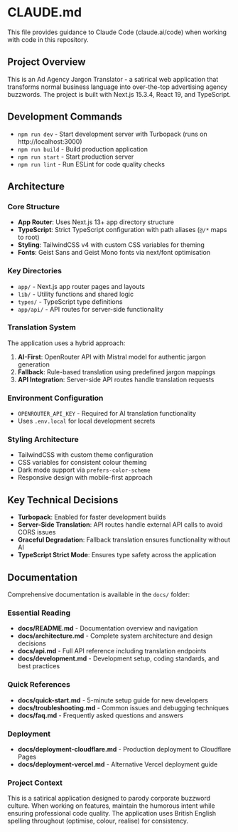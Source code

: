 # CLAUDE.md

This file provides guidance to Claude Code (claude.ai/code) when working with code in this repository.

## Project Overview

This is an Ad Agency Jargon Translator - a satirical web application that transforms normal business language into over-the-top advertising agency buzzwords. The project is built with Next.js 15.3.4, React 19, and TypeScript.

## Development Commands

- `npm run dev` - Start development server with Turbopack (runs on http://localhost:3000)
- `npm run build` - Build production application
- `npm run start` - Start production server
- `npm run lint` - Run ESLint for code quality checks

## Architecture

### Core Structure
- **App Router**: Uses Next.js 13+ app directory structure
- **TypeScript**: Strict TypeScript configuration with path aliases (`@/*` maps to root)
- **Styling**: TailwindCSS v4 with custom CSS variables for theming
- **Fonts**: Geist Sans and Geist Mono fonts via next/font optimisation

### Key Directories
- `app/` - Next.js app router pages and layouts
- `lib/` - Utility functions and shared logic
- `types/` - TypeScript type definitions
- `app/api/` - API routes for server-side functionality

### Translation System
The application uses a hybrid approach:
1. **AI-First**: OpenRouter API with Mistral model for authentic jargon generation
2. **Fallback**: Rule-based translation using predefined jargon mappings
3. **API Integration**: Server-side API routes handle translation requests

### Environment Configuration
- `OPENROUTER_API_KEY` - Required for AI translation functionality
- Uses `.env.local` for local development secrets

### Styling Architecture
- TailwindCSS with custom theme configuration
- CSS variables for consistent colour theming
- Dark mode support via `prefers-color-scheme`
- Responsive design with mobile-first approach

## Key Technical Decisions

- **Turbopack**: Enabled for faster development builds
- **Server-Side Translation**: API routes handle external API calls to avoid CORS issues
- **Graceful Degradation**: Fallback translation ensures functionality without AI
- **TypeScript Strict Mode**: Ensures type safety across the application

## Documentation

Comprehensive documentation is available in the `docs/` folder:

### Essential Reading
- **docs/README.md** - Documentation overview and navigation
- **docs/architecture.md** - Complete system architecture and design decisions
- **docs/api.md** - Full API reference including translation endpoints
- **docs/development.md** - Development setup, coding standards, and best practices

### Quick References
- **docs/quick-start.md** - 5-minute setup guide for new developers
- **docs/troubleshooting.md** - Common issues and debugging techniques
- **docs/faq.md** - Frequently asked questions and answers

### Deployment
- **docs/deployment-cloudflare.md** - Production deployment to Cloudflare Pages
- **docs/deployment-vercel.md** - Alternative Vercel deployment guide

### Project Context
This is a satirical application designed to parody corporate buzzword culture. When working on features, maintain the humorous intent while ensuring professional code quality. The application uses British English spelling throughout (optimise, colour, realise) for consistency.
